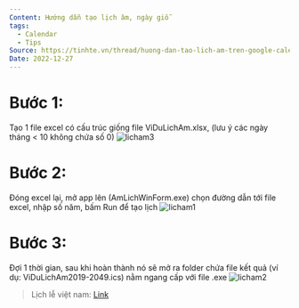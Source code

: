 ```yaml
---
Content: Hướng dẫn tạo lịch âm, ngày giỗ
tags:
  - Calendar
  - Tips
Source: https://tinhte.vn/thread/huong-dan-tao-lich-am-tren-google-calenda.2764145/
Date: 2022-12-27
---
```

# Bước 1:
Tạo 1 file excel có cấu trúc giống file ViDuLichAm.xlsx, (lưu ý các ngày tháng < 10 không chứa số 0)
![licham3](https://user-images.githubusercontent.com/21117587/209571000-eba02933-971d-43a5-9c99-6e834a3a7aea.jpg)
# Bước 2:
Đóng excel lại, mở app lên (AmLichWinForm.exe) chọn đường dẫn tới file excel, nhập số năm, bấm Run để tạo lịch
![licham1](https://user-images.githubusercontent.com/21117587/209571006-bd38ff2d-76c5-45f2-a447-d2ad8ae2485a.jpg)
# Bước 3:
Đợi 1 thời gian, sau khi hoàn thành nó sẽ mở ra folder chứa file kết quả (ví dụ: ViDuLichAm2019-2049.ics) nằm ngang cấp với file .exe
![licham2](https://user-images.githubusercontent.com/21117587/209571004-45cb719d-2054-48dd-a733-d0ec04f0b8bf.jpg)
> Lịch lễ việt nam: [Link](https://calendars.icloud.com/holidays/vn_vi.ics)
